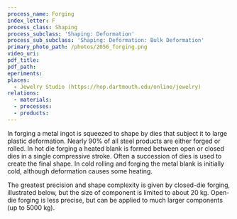 ```yaml
---
process_name: Forging
index_letter: F
process_class: Shaping
process_subclass: 'Shaping: Deformation'
process_sub_subclass: 'Shaping: Deformation: Bulk Deformation'
primary_photo_path: /photos/2056_forging.png
video_uri:
pdf_title:
pdf_path:
eperiments:
places:
  - Jewelry Studio (https://hop.dartmouth.edu/online/jewelry)
relations:
  - materials:
  - processes:
  - products:
---
```


In forging a metal ingot is squeezed to shape by dies that subject it to large plastic deformation. Nearly 90% of all steel products are either forged or rolled. In hot die forging a heated blank is formed between open or closed dies in a single compressive stroke. Often a succession of dies is used to create the final shape. In cold rolling and forging the metal blank is initially cold, although deformation causes some heating.

The greatest precision and shape complexity is given by closed-die forging, illustrated below, but the size of component is limited to about 20 kg. Open-die forging is less precise, but can be applied to much larger components (up to 5000 kg).